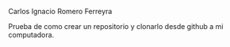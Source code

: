 Carlos Ignacio Romero Ferreyra

Prueba de como crear un repositorio y clonarlo desde github a mi computadora.
